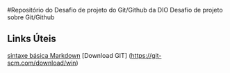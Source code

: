 #Repositório do Desafio de projeto do Git/Github da DIO
Desafio de projeto sobre Git/Github

## Links Úteis
[sintaxe básica Markdown](https://www.markdownguide.org/basic-syntax/)
[Download GIT] (https://git-scm.com/download/win)
